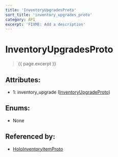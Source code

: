```yaml
---
title: 'InventoryUpgradesProto'
sort_title: 'inventory_upgrades_proto'
category: API
excerpt: 'FIXME: Add a description'
---
```


[comment]: <> (THIS PART IS GENERATED - AKA DON'T EDIT THIS PART MANUALLY)

# InventoryUpgradesProto

> {{ page.excerpt }}

## Attributes:

- 1: inventory_upgrade ([InventoryUpgradeProto](../InventoryUpgradeProto/)) 

## Enums:

- None

## Referenced by:

- [HoloInventoryItemProto](../HoloInventoryItemProto/)

[comment]: <> (YOU CAN EDIT AFTER THIS)
